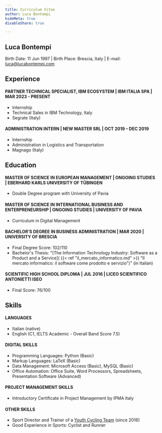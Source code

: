 ```yaml
---
title: Curriculum Vitae
author: Luca Bontempi
hideMeta: true
disableShare: true

---
```

## Luca Bontempi

Birth Date: 11 Jun 1997 | Birth Place: Brescia, Italy | E-mail: [luca@lucabontempi.com](mailto:luca@lucabontempi.com)

## Experience

#### PARTNER TECHNICAL SPECIALIST, IBM ECOSYSTEM | IBM ITALIA SPA | MAR 2023 - PRESENT

* Internship
* Technical Sales in IBM Technology, Italy
* Segrate (Italy)

#### ADMINISTRATION INTERN | NEW MASTER SRL | OCT 2019 – DEC 2019

* Internship
* Administration in Logistics and Transportation
* Magnago (Italy)


## Education

#### MASTER OF SCIENCE IN EUROPEAN MANAGEMENT | ONGOING STUDIES | EBERHARD KARLS UNIVERSITY OF TÜBINGEN

* Double Degree program with University of Pavia

#### MASTER OF SCIENCE IN INTERNATIONAL BUSINESS AND ENTERPRENEURSHIP | ONGOING STUDIES | UNIVERSITY OF PAVIA

* Curriculum in Digital Management

#### BACHELOR’S DEGREE IN BUSINESS ADMINISTRATION | MAR 2020 | UNIVERSITY OF BRESCIA

* Final Degree Score: 102/110
* Bachelor's Thesis: "[The Information Technology Industry: Software as a Product and a Service]( {{< ref "il_mercato_informatico.md" >}} "Il mercato informatico: il software come prodotto e servizio")" (in Italian)

#### SCIENTIFIC HIGH SCHOOL DIPLOMA | JUL 2016 | LICEO SCIENTIFICO ANTONIETTI ISEO

* Final Score: 76/100


## Skills

#### LANGUAGES

* Italian (native)
* English (C1, IELTS Academic - Overall Band Score 7.5)

#### DIGITAL SKILLS

* Programming Languages: Python (Basic)
* Markup Languages: LaTeX (Basic)
* Data Management: Microsoft Access (Basic), MySQL (Basic)
* Office Automation: Office Suite, Word Processors, Spreadsheets, Presentation Software (Advanced)

#### PROJECT MANAGEMENT SKILLS

* Introductory Certificate in Project Management by IPMA Italy

#### OTHER SKILLS

* Sport Director and Trainer of a [Youth Cycling Team](https://www.asdprogettociclismorodengosaiano.net/ "A.S.D. Progetto Ciclismo - Rodengo Saiano") (since 2016)
* Good Experience in Sports: Cyclist and Runner